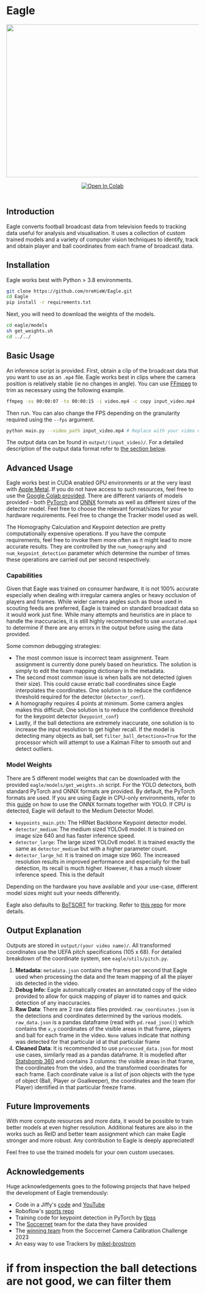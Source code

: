 # Eagle

<div align="center">
  <p>
  <img src="demo.gif" width="640" height="400"/>
  </p>
  <div>
<a target="_blank" href="https://colab.research.google.com/drive/1oGiZA0uj9MIarkhg2ty21WC4A0KXuhZX?authuser=3#scrollTo=h1KXqSjicSJU">
  <img src="https://colab.research.google.com/assets/colab-badge.svg" alt="Open In Colab"/>
</a>

  </div>
  <br>
</div>

## Introduction 
Eagle converts football broadcast data from television feeds to tracking data useful for analysis and visualisation. It uses a collection of custom trained models and a variety of computer vision techniques to identify, track and obtain player and ball coordinates from each frame of broadcast data.

## Installation
Eagle works best with Python > 3.8 environments. 
```bash
git clone https://github.com/nreHieW/Eagle.git
cd Eagle
pip install -r requirements.txt
```

Next, you will need to download the weights of the models. 
```bash
cd eagle/models
sh get_weights.sh
cd ../../
```

## Basic Usage 
An inference script is provided. First, obtain a clip of the broadcast data that you want to use as an `.mp4` file. Eagle works best in clips where the camera position is relatively stable (ie no changes in angle). You can use [FFmpeg](https://ffmpeg.org/) to trim as necessary using the following example.

```bash
ffmpeg -ss 00:00:07 -to 00:00:15 -i video.mp4 -c copy input_video.mp4
```
Then run. You can also change the FPS depending on the granularity required using the `--fps` argument.
```bash
python main.py --video_path input_video.mp4 # Replace with your video name
```
The output data can be found in `output/(input_video)/`. For a detailed description of the output data format refer to [the section below](#output-explanation).

## Advanced Usage 
Eagle works best in CUDA enabled GPU environments or at the very least with [Apple Metal](https://developer.apple.com/metal/pytorch/). If you do not have access to such resources, feel free to use the [Google Colab provided](https://colab.research.google.com/drive/1oGiZA0uj9MIarkhg2ty21WC4A0KXuhZX?authuser=3#scrollTo=h1KXqSjicSJU). There are different variants of models provided - both [PyTorch](https://pytorch.org/) and [ONNX](https://onnx.ai/) formats as well as different sizes of the detector model. Feel free to choose the relevant format/sizes for your hardware requirements. Feel free to change the Tracker model used as well.

The Homography Calculation and Keypoint detection are pretty computationally expensive operations. If you have the compute requirements, feel free to invoke them more often as it might lead to more accurate results. They are controlled by the `num_homography` and `num_keypoint_detection` parameter which determine the number of times these operations are carried out per second respectively. 

### Capabilities
Given that Eagle was trained on consumer hardware, it is not 100% accurate especially when dealing with irregular camera angles or heavy occlusion of players and frames. While wider camera angles such as those used in scouting feeds are preferred, Eagle is trained on standard broadcast data so it would work just fine. While many attempts and heuristics are in place to handle the inaccuracies, it is still highly recommended to use `annotated.mp4` to determine if there are any errors in the output before using the data provided. 

Some common debugging strategies:
- The most common issue is incorrect team assignment. Team assignment is currently done purely based on heuristics. The solution is simply to edit the team mapping dictionary in the metadata.
- The second most common issue is when balls are not detected (given their size). This could cause erratic ball coordinates since Eagle interpolates the coordinates. One solution is to reduce the confidence threshold required for the detector (`detector_conf`).
- A homography requires 4 points at minimum. Some camera angles makes this difficult. One solution is to reduce the confidence threshold for the keypoint detector (`keypoint_conf`)
- Lastly, if the ball detections are extremely inaccurate, one solution is to increase the input resolution to get higher recall. If the model is detecting many objects as ball, set `filter_ball_detections=True` for the processor which will attempt to use a Kalman Filter to smooth out and detect outliers.

### Model Weights 
There are 5 different model weights that can be downloaded with the provided `eagle/models/get_weights.sh` script. For the YOLO detectors, both standard PyTorch and ONNX formats are provided. By default, the PyTorch formats are used. If you are using Eagle in CPU-only environments, refer to this [guide](https://docs.ultralytics.com/integrations/onnx/#usage) on how to use the ONNX formats together with YOLO. If CPU is detected, Eagle will default to the Medium Detector Model. 
- `keypoints_main.pth`: The HRNet Backbone Keypoint detector model. 
- `detector_medium`: The medium sized YOLOv8 model. It is trained on image size 640 and has faster inference speed.
- `detector_large`: The large sized YOLOv8 model. It is trained exactly the same as `detector_medium` but with a higher parameter count.
- `detector_large_hd`: It is trained on image size 960. The increased resolution results in improved performance and especially for the ball detection, its recall is much higher. However, it has a much slower inference speed. This is the default

Depending on the hardware you have available and your use-case, different model sizes might suit your needs differently. 

Eagle also defaults to [BoTSORT](https://arxiv.org/pdf/2206.14651.pdf) for tracking. Refer to [this repo](https://github.com/mikel-brostrom/yolo_tracking) for more details.

## Output Explanation 
Outputs are stored in `output/(your video name)/`. All transformed coordinates use the UEFA pitch specifications (105 x 68). For detailed breakdown of the coordinate system, see `eagle/utils/pitch.py`.

1. **Metadata:** `metadata.json` contains the frames per second that Eagle used when processing the data and the team mapping of all the player ids detected in the video. 
2. **Debug Info:** Eagle automatically creates an annotated copy of the video provided to allow for quick mapping of player id to names and quick detection of any inaccuracies.
3. **Raw Data**: There are 2 raw data files provided. `raw_coordinates.json` is the detections and coordinates determined by the various models. `raw_data.json` is a pandas dataframe (read with `pd.read_json()`) which contains the `x,y` coordinates of the visible areas in that frame, players and ball for each frame in the video. `None` values indicate that nothing was detected for that particular id at that particular frame 
4. **Cleaned Data**: It is recommended to use `processed_data.json` for most use cases, similarly read as a pandas dataframe. It is modelled after [Statsbomb 360](https://github.com/statsbomb/open-data) and contains 3 columns: the visible areas in that frame, the coordinates from the video, and the transformed coordinates for each frame. Each coordinate value is a list of json objects with the type of object (Ball, Player or Goalkeeper), the coordinates and the team (for Player) identified in that particular freeze frame.


## Future Improvements
With more compute resources and more data, it would be possible to train better models at even higher resolution. Additional features are also in the works such as ReID and better team assignment which can make Eagle stronger and more robust. Any contribution to Eagle is deeply appreciated! 

Feel free to use the trained models for your own custom usecases.

## Acknowledgements
Huge acknowledgements goes to the following projects that have helped the development of Eagle tremendously:
- Code in a Jiffy's [code](https://github.com/abdullahtarek/football_analysis) and [YouTube](https://www.youtube.com/watch?v=neBZ6huolkg&)
- Roboflow's [sports repo](https://github.com/roboflow/sports)
- Training code for keypoint detection in PyTorch by [tlpss](https://github.com/tlpss/keypoint-detection)
- The [Soccernet](https://github.com/SoccerNet) team for the data they have provided
- The [winning team](https://github.com/NikolasEnt/soccernet-calibration-sportlight) from the Soccernet Camera Calibration Challenge 2023
- An easy way to use Trackers by [mikel-brostrom](https://github.com/mikel-brostrom/yolo_tracking)



# if from inspection the ball detections are not good, we can filter them